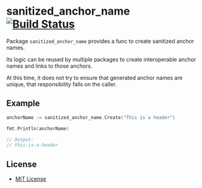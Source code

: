 sanitized_anchor_name [![Build Status](https://travis-ci.org/shurcooL/sanitized_anchor_name.svg?branch=master)](https://travis-ci.org/shurcooL/sanitized_anchor_name)
=====================

Package `sanitized_anchor_name` provides a func to create sanitized anchor names.

Its logic can be reused by multiple packages to create interoperable anchor names and links to those anchors.

At this time, it does not try to ensure that generated anchor names are unique, that responsibility falls on the caller.

Example
-------

```Go
anchorName := sanitized_anchor_name.Create("This is a header")

fmt.Println(anchorName)

// Output:
// this-is-a-header
```

License
-------

- [MIT License](http://opensource.org/licenses/mit-license.php)
